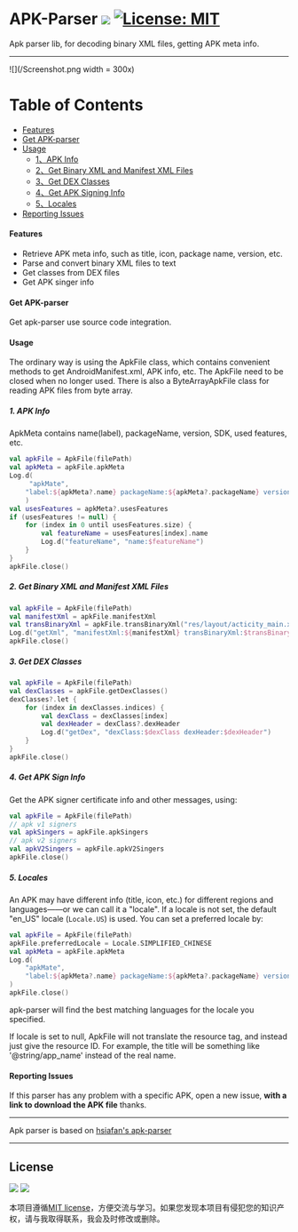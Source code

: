 # APK-Parser <a href=""><img src="https://img.shields.io/badge/Build-pass-brightgreen"/></a> [![License: MIT](https://img.shields.io/badge/License-MIT-blue.svg)](https://github.com/MALTF/APK-Parser/blob/main/LICENSE)
Apk parser lib, for decoding binary XML files, getting APK meta info.

---------------------------------------------------------------------

![](/Screenshot.png width = 300x)

Table of Contents
=================

* [Features](#features)
* [Get APK-parser](#get-apk-parser)
* [Usage](#usage)
    * [1、APK Info](#1-apk-info)
    * [2、Get Binary XML and Manifest XML Files](#2-get-binary-xml-and-manifest-xml-files)
    * [3、Get DEX Classes](#3-get-dex-classes)
    * [4、Get APK Signing Info](#4-get-apk-sign-info)
    * [5、Locales](#5-locales)
* [Reporting Issues](#reporting-issues)

#### Features

* Retrieve APK meta info, such as title, icon, package name, version, etc.
* Parse and convert binary XML files to text 
* Get classes from DEX files
* Get APK singer info

#### Get APK-parser

Get apk-parser use source code integration.

#### Usage

The ordinary way is using the ApkFile class, which contains convenient methods to get AndroidManifest.xml, APK info, etc.
The ApkFile need to be closed when no longer used. 
There is also a ByteArrayApkFile class for reading APK files from byte array.

##### 1. APK Info

ApkMeta contains name(label), packageName, version, SDK, used features, etc.

```kotlin
val apkFile = ApkFile(filePath)
val apkMeta = apkFile.apkMeta
Log.d(
     "apkMate",
    "label:${apkMeta?.name} packageName:${apkMeta?.packageName} versionCode:${apkMeta?.versionCode}"
    )
val usesFeatures = apkMeta?.usesFeatures
if (usesFeatures != null) {
    for (index in 0 until usesFeatures.size) {
        val featureName = usesFeatures[index].name
        Log.d("featureName", "name:$featureName")
    }
}
apkFile.close()
```
##### 2. Get Binary XML and Manifest XML Files

```kotlin
val apkFile = ApkFile(filePath)
val manifestXml = apkFile.manifestXml
val transBinaryXml = apkFile.transBinaryXml("res/layout/acticity_main.xml")
Log.d("getXml", "manifestXml:${manifestXml} transBinaryXml:$transBinaryXml")
apkFile.close()
```

##### 3. Get DEX Classes

```kotlin
val apkFile = ApkFile(filePath)
val dexClasses = apkFile.getDexClasses()
dexClasses?.let {
    for (index in dexClasses.indices) {
        val dexClass = dexClasses[index]
        val dexHeader = dexClass?.dexHeader
        Log.d("getDex", "dexClass:$dexClass dexHeader:$dexHeader")
    }
}
apkFile.close()
```

##### 4. Get APK Sign Info

Get the APK signer certificate info and other messages, using:

```kotlin
val apkFile = ApkFile(filePath)
// apk v1 signers
val apkSingers = apkFile.apkSingers
// apk v2 signers
val apkV2Singers = apkFile.apkV2Singers
apkFile.close()
```

##### 5. Locales

An APK may have different info (title, icon, etc.) for different regions and languages——or we can call it a "locale".
If a locale is not set, the default "en_US" locale (<code>Locale.US</code>) is used. You can set a preferred locale by:

```kotlin
val apkFile = ApkFile(filePath)
apkFile.preferredLocale = Locale.SIMPLIFIED_CHINESE
val apkMeta = apkFile.apkMeta
Log.d(
    "apkMate",
    "label:${apkMeta?.name} packageName:${apkMeta?.packageName} versionCode:${apkMeta?.versionCode}"
)
apkFile.close()
```

apk-parser will find the best matching languages for the locale you specified.

If locale is set to null, ApkFile will not translate the resource tag, and instead just give the resource ID.
For example, the title will be something like '@string/app_name' instead of the real name.


#### Reporting Issues
If this parser has any problem with a specific APK, open a new issue, **with a link to download the APK file** thanks. 

---------------------------------------------------------------------
Apk parser is based on [hsiafan's apk-parser](https://github.com/hsiafan/apk-parser)

---------------------------------------------------------------------

## License
<a href="LICENSE"><img src="https://img.shields.io/github/license/fstudio/clangbuilder.svg"></a>
<a href="https://996.icu"><img src="https://img.shields.io/badge/link-996.icu-red.svg"></a>

本项目遵循[MIT license](https://github.com/MALTF/APK-Parser/blob/main/LICENSE)，方便交流与学习。如果您发现本项目有侵犯您的知识产权，请与我取得联系，我会及时修改或删除。
